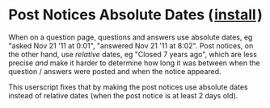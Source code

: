 # Post Notices Absolute Dates (&#8202;[install](https://github.com/CertainPerformance/Stack-Exchange-Userscripts/raw/master/Post-Notices-Absolute-Dates/StackPostNoticesAbsoluteDates.user.js)&#8202;)

When on a question page, questions and answers use absolute dates, eg "asked Nov 21 '11 at 0:01", "answered Nov 21 '11 at 8:02". Post notices, on the other hand, use *relative* dates, eg "Closed 7 years ago", which are less precise *and* make it harder to determine how long it was between when the question / answers were posted and when the notice appeared.

This userscript fixes that by making the post notices use absolute dates instead of relative dates (when the post notice is at least 2 days old).
